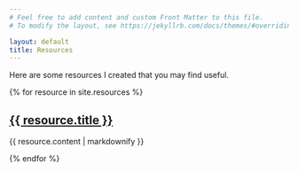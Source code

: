 ```yaml
---
# Feel free to add content and custom Front Matter to this file.
# To modify the layout, see https://jekyllrb.com/docs/themes/#overriding-theme-defaults

layout: default
title: Resources
---
```


Here are some resources I created that you may find useful. 

{% for resource in site.resources %}
  <h2>
    <a href="{{ resource.url }}">
      {{ resource.title }} 
    </a>
  </h2>
  <p>{{ resource.content | markdownify }}</p>
{% endfor %}